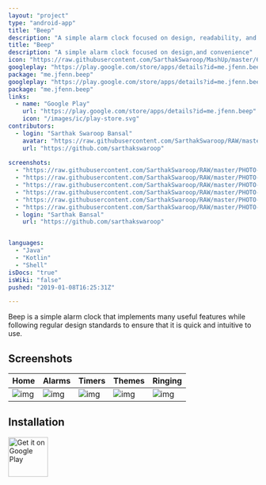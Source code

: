 ```yaml
---
layout: "project"
type: "android-app"
title: "Beep"
description: "A simple alarm clock focused on design, readability, and internet radio."
title: "Beep"
description: "A simple alarm clock focused on design,and convenience"
icon: "https://raw.githubusercontent.com/SarthakSwaroop/MashUp/master/68612.png"
googleplay: "https://play.google.com/store/apps/details?id=me.jfenn.beep"
package: "me.jfenn.beep"
googleplay: "https://play.google.com/store/apps/details?id=me.jfenn.beep"
package: "me.jfenn.beep"
links: 
  - name: "Google Play"
    url: "https://play.google.com/store/apps/details?id=me.jfenn.beep"
    icon: "/images/ic/play-store.svg"
contributors: 
  - login: "Sarthak Swaroop Bansal"
    avatar: "https://raw.githubusercontent.com/SarthakSwaroop/RAW/master/mee.jpg"
    url: "https://github.com/sarthakswaroop"
  
screenshots: 
  - "https://raw.githubusercontent.com/SarthakSwaroop/RAW/master/PHOTO-2019-10-10-21-17-50 2.jpg"
  - "https://raw.githubusercontent.com/SarthakSwaroop/RAW/master/PHOTO-2019-10-10-21-17-50.jpg"
  - "https://raw.githubusercontent.com/SarthakSwaroop/RAW/master/PHOTO-2019-10-10-21-17-51 2.jpg"
  - "https://raw.githubusercontent.com/SarthakSwaroop/RAW/master/PHOTO-2019-10-10-21-17-51.jpg"
  - "https://raw.githubusercontent.com/SarthakSwaroop/RAW/master/PHOTO-2019-10-10-21-17-52.jpg"
  - "https://raw.githubusercontent.com/SarthakSwaroop/RAW/master/PHOTO-2019-10-10-21-17-53.jpg"
  - login: "Sarthak Bansal"
    url: "https://github.com/sarthakswaroop"


languages: 
  - "Java"
  - "Kotlin"
  - "Shell"
isDocs: "true"
isWiki: "false"
pushed: "2019-01-08T16:25:31Z"

---
```




Beep is a simple alarm clock that implements many useful features while following regular design standards to ensure that it is quick and intuitive to use.

## Screenshots

| Home | Alarms | Timers | Themes | Ringing |
|------|--------|--------|--------|---------|
| ![img](https://github.com/fennifith/Alarmio/blob/master/./.github/images/home.png?raw=true) | ![img](https://github.com/fennifith/Alarmio/blob/master/./.github/images/alarms.png?raw=true) | ![img](https://github.com/fennifith/Alarmio/blob/master/./.github/images/timers.png?raw=true) | ![img](https://github.com/fennifith/Alarmio/blob/master/./.github/images/themes.png?raw=true) | ![img](https://github.com/fennifith/Alarmio/blob/master/./.github/images/alert.gif?raw=true) |

## Installation


[<img src="https://play.google.com/intl/en_us/badges/images/generic/en-play-badge.png"
     alt="Get it on Google Play"
     height="80">](https://play.google.com/store/apps/details?id=me.jfenn.beep)



